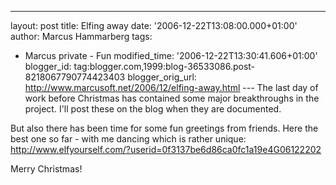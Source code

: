 ---
layout: post
title: Elfing away
date: '2006-12-22T13:08:00.000+01:00'
author: Marcus Hammarberg
tags:
  - Marcus
private - Fun
modified_time: '2006-12-22T13:30:41.606+01:00'
blogger_id: tag:blogger.com,1999:blog-36533086.post-8218067790774423403
blogger_orig_url: http://www.marcusoft.net/2006/12/elfing-away.html ---
The last day of work before Christmas has contained some major
breakthroughs in the project. I'll post these on the blog when they are
documented.

But also there has been time for some fun greetings from friends. Here
the best one so far - with me dancing which is rather unique:
<http://www.elfyourself.com/?userid=0f3137be6d86ca0fc1a19e4G06122202>

Merry Christmas!
